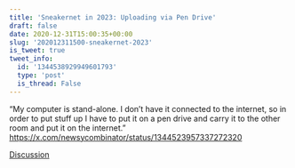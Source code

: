 ```yaml
---
title: 'Sneakernet in 2023: Uploading via Pen Drive'
draft: false
date: 2020-12-31T15:00:35+00:00
slug: '202012311500-sneakernet-2023'
is_tweet: true
tweet_info:
  id: '1344538929949601793'
  type: 'post'
  is_thread: False
---
```




“My computer is stand-alone. I don’t have it connected to the internet, so in order to put stuff up I have to put it on a pen drive and carry it to the other room and put it on the internet.” <https://x.com/newsycombinator/status/1344523957337272320>

[Discussion](https://x.com/sytelus/status/1344538929949601793)
